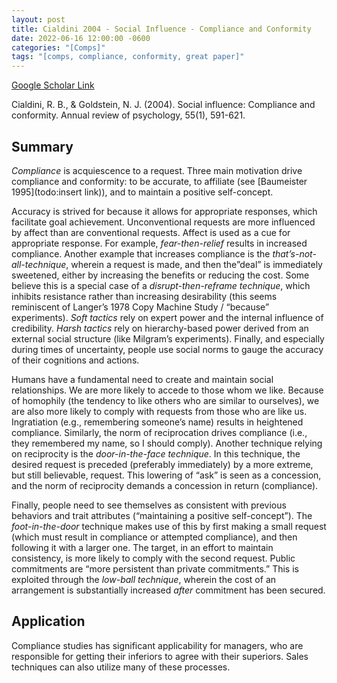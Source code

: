 ```yaml
---
layout: post
title: Cialdini 2004 - Social Influence - Compliance and Conformity
date: 2022-06-16 12:00:00 -0600
categories: "[Comps]"
tags: "[comps, compliance, conformity, great paper]"
---
```

[Google Scholar Link](https://scholar.google.com/scholar?hl=en&as_sdt=0%2C45&q=Social+Influence%3A+Compliance+and+Conformity&btnG=)

Cialdini, R. B., & Goldstein, N. J. (2004). Social influence: Compliance and conformity. Annual review of psychology, 55(1), 591-621.

## Summary
_Compliance_ is acquiescence to a request.  Three main motivation drive compliance and conformity: to be accurate, to affiliate (see [Baumeister 1995](todo:insert link)), and to maintain a positive self-concept.  

Accuracy is strived for because it allows for appropriate responses, which facilitate goal achievement.   Unconventional requests are more influenced by affect than are conventional requests.  Affect is used as a cue for appropriate response.  For example, _fear-then-relief_ results in increased compliance.  Another example that increases compliance is the _that’s-not-all-technique_, wherein a request is made, and then the”deal” is immediately sweetened, either by increasing the benefits or reducing the cost.  Some believe this is a special case of a _disrupt-then-reframe technique_, which inhibits resistance rather than increasing desirability (this seems reminiscent of Langer’s 1978 Copy Machine Study  / “because” experiments). _Soft tactics_ rely on expert power and the internal influence of credibility.  _Harsh tactics_ rely on hierarchy-based power derived from an external social structure (like Milgram’s experiments).  Finally, and especially during times of uncertainty, people use social norms to gauge the accuracy of their cognitions and actions.

Humans have a fundamental need to create and maintain social relationships.  We are more likely to accede to those whom we like.  Because of homophily (the tendency to like others who are similar to ourselves), we are also more likely to comply with requests from those who are like us.  Ingratiation (e.g., remembering someone’s name) results in heightened compliance.  Similarly, the norm of reciprocation drives compliance (i.e., they remembered my name, so I should comply).  Another technique relying on reciprocity is the _door-in-the-face technique_.  In this technique, the desired request is preceded (preferably immediately) by a more extreme, but still believable, request.  This lowering of “ask” is seen as a concession, and the norm of reciprocity demands a concession in return (compliance).

Finally, people need to see themselves as consistent with previous behaviors and trait attributes (“maintaining a positive self-concept”).  The _foot-in-the-door_ technique makes use of this by first making a small request (which must result in compliance or attempted compliance), and then following it with a larger one.  The target, in an effort to maintain consistency, is more likely to comply with the second request.  Public commitments are “more persistent than private commitments.”  This is exploited through the _low-ball technique_, wherein the cost of an arrangement is substantially increased _after_ commitment has been secured.


## Application
Compliance studies has significant applicability for managers, who are responsible for getting their inferiors to agree with their superiors.  Sales techniques can also utilize many of these processes.